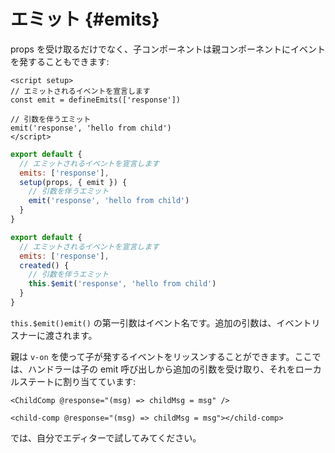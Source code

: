 # エミット {#emits}

props を受け取るだけでなく、子コンポーネントは親コンポーネントにイベントを発することもできます:

<div class="composition-api">
<div class="sfc">

```vue
<script setup>
// エミットされるイベントを宣言します
const emit = defineEmits(['response'])

// 引数を伴うエミット
emit('response', 'hello from child')
</script>
```

</div>

<div class="html">

```js
export default {
  // エミットされるイベントを宣言します
  emits: ['response'],
  setup(props, { emit }) {
    // 引数を伴うエミット
    emit('response', 'hello from child')
  }
}
```

</div>

</div>

<div class="options-api">

```js
export default {
  // エミットされるイベントを宣言します
  emits: ['response'],
  created() {
    // 引数を伴うエミット
    this.$emit('response', 'hello from child')
  }
}
```

</div>

<span class="options-api">`this.$emit()`</span><span class="composition-api">`emit()`</span> の第一引数はイベント名です。追加の引数は、イベントリスナーに渡されます。

親は `v-on` を使って子が発するイベントをリッスンすることができます。ここでは、ハンドラーは子の emit 呼び出しから追加の引数を受け取り、それをローカルステートに割り当てています:

<div class="sfc">

```vue-html
<ChildComp @response="(msg) => childMsg = msg" />
```

</div>
<div class="html">

```vue-html
<child-comp @response="(msg) => childMsg = msg"></child-comp>
```

</div>

では、自分でエディターで試してみてください。
